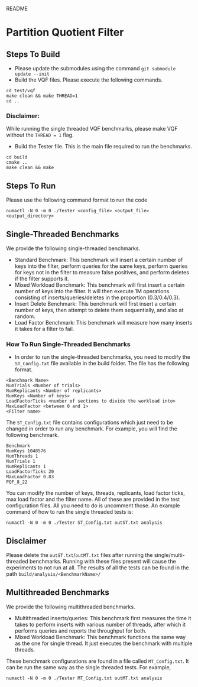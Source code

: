 README
# Partition Quotient Filter

## Steps To Build
- Please update the submodules using the command ```git submodule update --init```
- Build the VQF files. Please execute the following commands.
```shell
cd test/vqf
make clean && make THREAD=1
cd ..
```
### Disclaimer:
While running the single threaded VQF benchmarks, please make VQF without the ```THREAD = 1``` flag.
- Build the Tester file. This is the main file required to run the benchmarks.
```shell
cd build
cmake ..
make clean && make
```

## Steps To Run
Please use the following command format to run the code
```shell
numactl -N 0 -m 0 ./Tester <config_file> <output_file> <output_directory>
```
## Single-Threaded Benchmarks
We provide the following single-threaded benchmarks.
- Standard Benchmark: This benchmark will insert a certain number of keys into the filter, perform queries for the same keys, perform queries for keys not in the filter to measure false positives, and perform deletes if the filter supports it.
- Mixed Workload Benchmark: This benchmark will first insert a certain number of keys into the filter. It will then execute 1M operations consisting of inserts/queries/deletes in the proportion (0.3/0.4/0.3).
- Insert Delete Benchmark: This benchmark will first insert a certain number of keys, then attempt to delete them sequentially, and also at random.
- Load Factor Benchmark: This benchmark will measure how many inserts it takes for a filter to fail.
### How To Run Single-Threaded Benchmarks
- In order to run the single-threaded benchmarks, you need to modify the ```ST_Config.txt``` file available in the build folder. The file has the following format.
```text
<Benchmark Name>
NumTrials <Number of trials>
NumReplicants <Number of replicants>
NumKeys <Number of keys>
LoadFactorTicks <number of sections to divide the workload into>
MaxLoadFactor <between 0 and 1>
<Filter name>
```
The ```ST_Config.txt``` file contains configurations which just need to be changed in order to run any benchmark. For example, you will find the following benchmark.
```text
Benchmark
NumKeys 1048576
NumThreads 1
NumTrials 1
NumReplicants 1
LoadFactorTicks 20
MaxLoadFactor 0.83
PQF_8_22
```
You can modify the number of keys, threads, replicants, load factor ticks, max load factor and the filter name. All of these are provided in the test configuration files. All you need to do is uncomment those. 
An example command of how to run the single threaded tests is:
```shell
numactl -N 0 -m 0 ./Tester ST_Config.txt outST.txt analysis
```
## Disclaimer
Please delete the ```outST.txt```/```outMT.txt``` files after running the single/multi-threaded benchmarks. Running with these files present will cause the experiments to not run at all.
The results of all the tests can be found in the path ```build/analysis/<BenchmarkName>/```
## Multithreaded Benchmarks
We provide the following multithreaded benchmarks.
- Multithreaded inserts/queries: This benchmark first measures the time it takes to perform inserts with various number of threads, after which it performs queries and reports the throughput for both.
- Mixed Workload Benchmark: This benchmark functions the same way as the one for single thread. It just executes the benchmark with multiple threads.

These benchmark configurations are found in a file called ```MT_Config.txt```. It can be run the same way as the single threaded tests. For example,
```shell
numactl -N 0 -m 0 ./Tester MT_Config.txt outMT.txt analysis 
```
